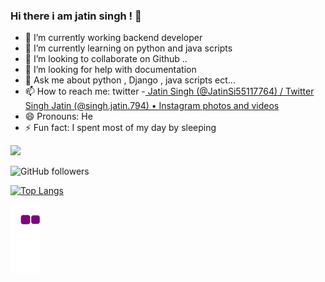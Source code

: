 ### Hi there i am jatin singh ! 👋



- 🔭 I’m currently working backend developer
- 🌱 I’m currently learning on python and java scripts
- 👯 I’m looking to collaborate on Github ..
- 🤔 I’m looking for help with documentation
- 💬 Ask me about python , Django , java scripts ect...
- 📫 How to reach me: twitter -[ Jatin Singh (@JatinSi55117764) / Twitter](https://twitter.com/JatinSi55117764) [Singh Jatin (@singh.jatin.794) • Instagram photos and videos](https://www.instagram.com/singh.jatin.794/)
- 😄 Pronouns: He
- ⚡ Fun fact: I spent most of my day by sleeping 



<img src="https://github-readme-stats.vercel.app/api?username=jatinsinghnp&&show_icons=true&title_color=ffffff&icon_color=bb2acf&text_color=daf7dc&bg_color=151515">

![GitHub followers](https://img.shields.io/github/followers/jatinsinghnp?style=social)


[![Top Langs](https://github-readme-stats.vercel.app/api/top-langs/?username=jatinsinghnp&layout=compact)](https://github.com/jatinsinghnp/github-readme-stats)



![snake gif](https://github.com/jatinsinghnp/jatinsinghnp/blob/output/github-contribution-grid-snake.gif)
